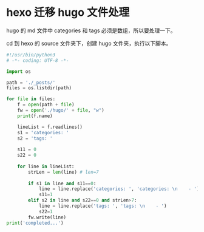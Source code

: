 
# hexo 迁移 hugo 文件处理

hugo 的 md 文件中 categories 和 tags 必须是数组，所以要处理一下。

cd 到 hexo 的 source 文件夹下，创建 hugo 文件夹，执行以下脚本。

```python
#!/usr/bin/python3
# -*- coding: UTF-8 -*- 

import os

path = './_posts/'
files = os.listdir(path)

for file in files:
    f = open(path + file)
    fw = open('./hugo/' + file, "w")
    print(f.name)

    lineList = f.readlines()
    s1 = 'categories: '
    s2 = 'tags: '
    
    s11 = 0
    s22 = 0
    
    for line in lineList:
        strLen = len(line) # len=7
        
        if s1 in line and s11==0:
            line = line.replace('categories: ', 'categories: \n    - ')
            s11=1
        elif s2 in line and s22==0 and strLen>7:
            line = line.replace('tags: ', 'tags: \n    - ')
            s22=1
        fw.write(line)
print('completed...')
```